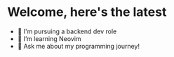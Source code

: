 # Welcome, here's the latest
- 🔭 I'm pursuing a backend dev role
- 🌱 I’m learning Neovim
- 💬 Ask me about my programming journey!
